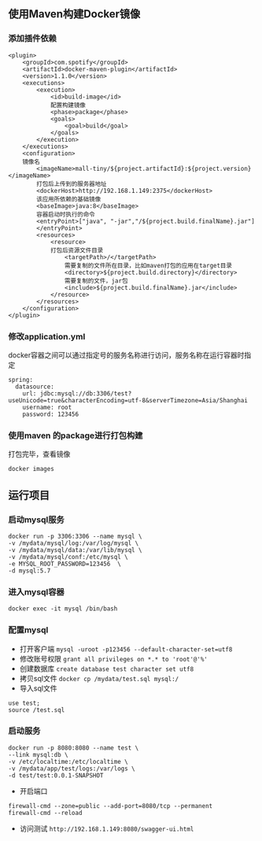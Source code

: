 ## 使用Maven构建Docker镜像
### 添加插件依赖
```
<plugin>
    <groupId>com.spotify</groupId>
    <artifactId>docker-maven-plugin</artifactId>
    <version>1.1.0</version>
    <executions>
        <execution>
            <id>build-image</id>
            配置构建镜像
            <phase>package</phase>
            <goals>
                <goal>build</goal>
            </goals>
        </execution>
    </executions>
    <configuration>
    镜像名
        <imageName>mall-tiny/${project.artifactId}:${project.version}</imageName>
        打包后上传到的服务器地址
        <dockerHost>http://192.168.1.149:2375</dockerHost>
        该应用所依赖的基础镜像
        <baseImage>java:8</baseImage>
        容器启动时执行的命令
        <entryPoint>["java", "-jar","/${project.build.finalName}.jar"]
        </entryPoint>
        <resources>
            <resource>
            打包后资源文件目录
                <targetPath>/</targetPath>
                需要复制的文件所在目录，比如maven打包的应用在target目录
                <directory>${project.build.directory}</directory>
                需要复制的文件，jar包
                <include>${project.build.finalName}.jar</include>
            </resource>
        </resources>
    </configuration>
</plugin>
```
### 修改application.yml
docker容器之间可以通过指定号的服务名称进行访问，服务名称在运行容器时指定<br>
```
spring:
  datasource:
    url: jdbc:mysql://db:3306/test?useUnicode=true&characterEncoding=utf-8&serverTimezone=Asia/Shanghai
    username: root
    password: 123456
```
### 使用maven 的package进行打包构建
打包完毕，查看镜像<br>
```
docker images
```
## 运行项目
### 启动mysql服务
```
docker run -p 3306:3306 --name mysql \
-v /mydata/mysql/log:/var/log/mysql \
-v /mydata/mysql/data:/var/lib/mysql \
-v /mydata/mysql/conf:/etc/mysql \
-e MYSQL_ROOT_PASSWORD=123456  \
-d mysql:5.7
```
### 进入mysql容器
```
docker exec -it mysql /bin/bash
```
### 配置mysql
- 打开客户端
`mysql -uroot -p123456 --default-character-set=utf8`
- 修改账号权限
`grant all privileges on *.* to 'root'@'%'`
- 创建数据库
`create database test character set utf8`
- 拷贝sql文件
`docker cp /mydata/test.sql mysql:/`
- 导入sql文件
```
use test;
source /test.sql
```
### 启动服务
```
docker run -p 8080:8080 --name test \
--link mysql:db \
-v /etc/localtime:/etc/localtime \
-v /mydata/app/test/logs:/var/logs \
-d test/test:0.0.1-SNAPSHOT

```
- 开启端口
```
firewall-cmd --zone=public --add-port=8080/tcp --permanent
firewall-cmd --reload
```
- 访问测试
`http://192.168.1.149:8080/swagger-ui.html`